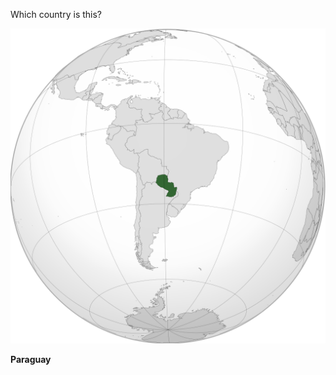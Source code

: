 Which country is this?

![Map of a country](images/PRY_orthographic.svg)
<!--question-->
**Paraguay**